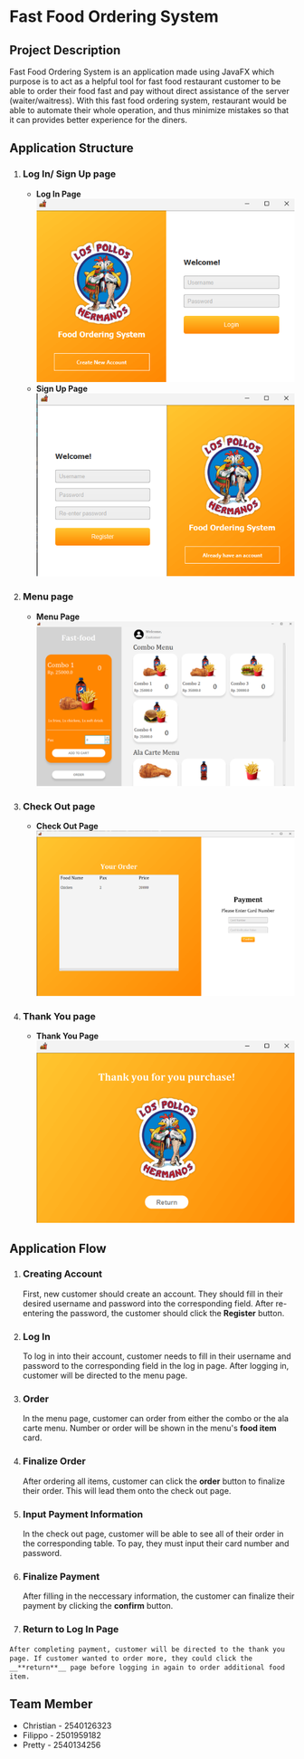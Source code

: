 # Fast Food Ordering System
## Project Description
Fast Food Ordering System is an application made using JavaFX which purpose is to act as a helpful tool for fast food restaurant customer to be able to order their food fast and pay without direct assistance of the server (waiter/waitress). With this fast food ordering system, restaurant would be able to automate their whole operation, and thus minimize mistakes so that it can provides better experience for the diners.

## Application Structure
1. ### Log In/ Sign Up page
    - **Log In Page**<br>
      ![Log In Page](https://github.com/ChrisShrike/OOP_AoL/blob/fe1c578b13382ac14f6bacb6d895a2247dd405b8/OOP%20SS/login%20page.png)
    - **Sign Up Page**<br>
      ![Sign Up Page](https://github.com/ChrisShrike/OOP_AoL/blob/fe1c578b13382ac14f6bacb6d895a2247dd405b8/OOP%20SS/signup%20page.png)
3. ### Menu page
    - **Menu Page**<br>
      ![Menu Page](https://github.com/ChrisShrike/OOP_AoL/blob/fe1c578b13382ac14f6bacb6d895a2247dd405b8/OOP%20SS/menu%20page.png)
5. ### Check Out page
    - **Check Out Page**<br>
      ![Check Out Page](https://github.com/ChrisShrike/OOP_AoL/blob/fe1c578b13382ac14f6bacb6d895a2247dd405b8/OOP%20SS/payment%20page.png)
7. ### Thank You page
    - **Thank You Page**<br>
      ![Thank You Page](https://github.com/ChrisShrike/OOP_AoL/blob/fe1c578b13382ac14f6bacb6d895a2247dd405b8/OOP%20SS/thank%20you%20page.png)

## Application Flow
 1. ### Creating Account
    First, new customer should create an account. They should fill in their desired username and password into the corresponding field. After re-entering the password, the customer should click the __**Register**__ button. 
 3. ### Log In
    To log in into their account, customer needs to fill in their username and password to the corresponding field in the log in page. After logging in, customer will be directed to the menu page.
 5. ### Order
    In the menu page, customer can order from either the combo or the ala carte menu. Number or order will be shown in the menu's __**food item**__ card.
 7. ### Finalize Order
    After ordering all items, customer can click the __**order**__ button to finalize their order. This will lead them onto the check out page.
 9. ### Input Payment Information
    In the check out page, customer will be able to see all of their order in the corresponding table. To pay, they must input their card number and password.
 11. ### Finalize Payment
     After filling in the neccessary information, the customer can finalize their payment by clicking the __**confirm**__ button.
 13. ### Return to Log In Page
    After completing payment, customer will be directed to the thank you page. If customer wanted to order more, they could click the __**return**__ page before logging in again to order additional food item.
## Team Member
- Christian - 2540126323
- Filippo - 2501959182
- Pretty - 2540134256
